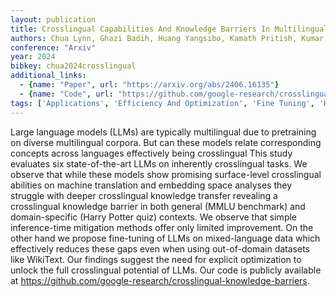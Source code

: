 ```yaml
---
layout: publication
title: Crosslingual Capabilities And Knowledge Barriers In Multilingual Large Language Models
authors: Chua Lynn, Ghazi Badih, Huang Yangsibo, Kamath Pritish, Kumar Ravi, Manurangsi Pasin, Sinha Amer, Xie Chulin, Zhang Chiyuan
conference: "Arxiv"
year: 2024
bibkey: chua2024crosslingual
additional_links:
  - {name: "Paper", url: "https://arxiv.org/abs/2406.16135"}
  - {name: "Code", url: "https://github.com/google-research/crosslingual-knowledge-barriers"}
tags: ['Applications', 'Efficiency And Optimization', 'Fine Tuning', 'Has Code', 'Pretraining Methods', 'Training Techniques']
---
```

Large language models (LLMs) are typically multilingual due to pretraining on diverse multilingual corpora. But can these models relate corresponding concepts across languages effectively being crosslingual This study evaluates six state-of-the-art LLMs on inherently crosslingual tasks. We observe that while these models show promising surface-level crosslingual abilities on machine translation and embedding space analyses they struggle with deeper crosslingual knowledge transfer revealing a crosslingual knowledge barrier in both general (MMLU benchmark) and domain-specific (Harry Potter quiz) contexts. We observe that simple inference-time mitigation methods offer only limited improvement. On the other hand we propose fine-tuning of LLMs on mixed-language data which effectively reduces these gaps even when using out-of-domain datasets like WikiText. Our findings suggest the need for explicit optimization to unlock the full crosslingual potential of LLMs. Our code is publicly available at https://github.com/google-research/crosslingual-knowledge-barriers.
